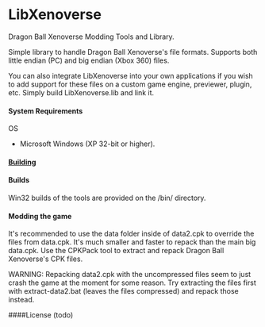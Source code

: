 # LibXenoverse
Dragon Ball Xenoverse Modding Tools and Library.

Simple library to handle Dragon Ball Xenoverse's file formats. Supports both little endian (PC) and big endian (Xbox 360) files.

You can also integrate LibXenoverse into your own applications if you wish to add support for these files on a custom game engine, previewer, plugin, etc. Simply build LibXenoverse.lib and link it.

#### System Requirements
OS
* Microsoft Windows (XP 32-bit or higher).

#### [Building](https://github.com/DarioSamo/LibXenoverse/wiki#building)

#### Builds
Win32 builds of the tools are provided on the /bin/ directory.

#### Modding the game
It's recommended to use the data folder inside of data2.cpk to override the files from data.cpk. It's much smaller and faster to repack than the main big data.cpk. Use the CPKPack tool to extract and repack Dragon Ball Xenoverse's CPK files.

WARNING: Repacking data2.cpk with the uncompressed files seem to just crash the game at the moment for some reason. Try extracting the files first with extract-data2.bat (leaves the files compressed) and repack those instead.

####License
(todo)

